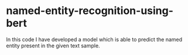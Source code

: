 # named-entity-recognition-using-bert
In this code I have developed a model which is able to predict the named entity present in the given text sample.
